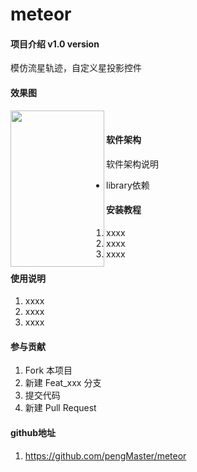 # meteor

#### 项目介绍 v1.0 version
模仿流星轨迹，自定义星投影控件

#### 效果图
   <img src="https://github.com/wp521/fingerLock/blob/master/pic/show.png" width="150" height="250" align="left" alt=""/>

#### 软件架构
软件架构说明
 - library依赖


#### 安装教程

1. xxxx
2. xxxx
3. xxxx

#### 使用说明

1. xxxx
2. xxxx
3. xxxx

#### 参与贡献

1. Fork 本项目
2. 新建 Feat_xxx 分支
3. 提交代码
4. 新建 Pull Request


#### github地址

1. https://github.com/pengMaster/meteor
